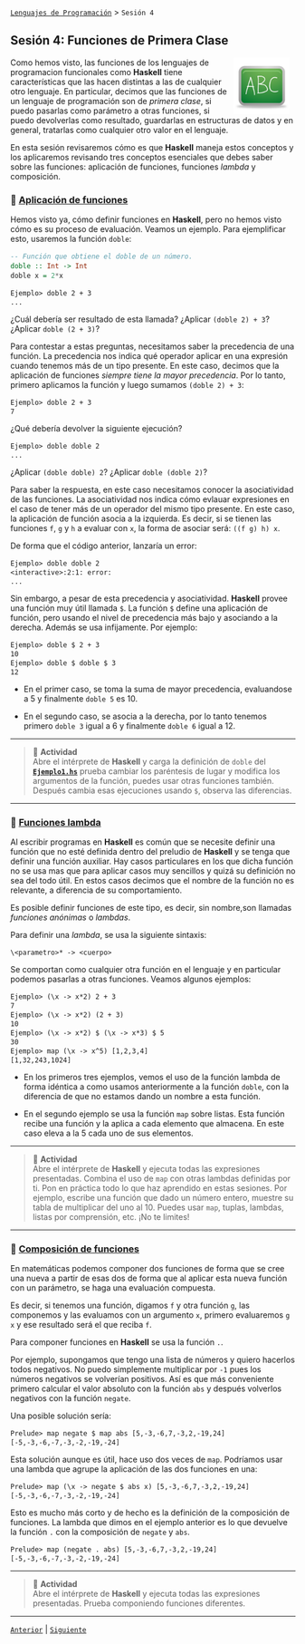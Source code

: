 [`Lenguajes de Programación`](../README.md) > `Sesión 4`

## Sesión 4: Funciones de Primera Clase

<img src="../imagenes/pizarron.png" align="right" height="100" width="100" hspace="10">

Como hemos visto, las funciones de los lenguajes de programacion funcionales como __Haskell__ tiene características que
las hacen distintas a las de cualquier otro lenguaje. En particular, decimos que las funciones de un lenguaje de 
programación son de *primera clase*, si puedo pasarlas como parámetro a otras funciones, si puedo devolverlas como
resultado, guardarlas en estructuras de datos y en general, tratarlas como cualquier otro valor en el lenguaje.

En esta sesión revisaremos cómo es que __Haskell__ maneja estos conceptos y los aplicaremos revisando tres conceptos
esenciales que debes saber sobre las funciones: aplicación de funciones, funciones *lambda* y composición.

### :dart: <ins>Aplicación de funciones</ins>

Hemos visto ya, cómo definir funciones en __Haskell__, pero no hemos visto cómo es su proceso de evaluación. Veamos un
ejemplo. Para ejemplificar esto, usaremos la función `doble`:

```haskell
-- Función que obtiene el doble de un número.
doble :: Int -> Int
doble x = 2*x
```

```
Ejemplo> doble 2 + 3
...
```

¿Cuál debería ser resultado de esta llamada? ¿Aplicar `(doble 2) + 3`? ¿Aplicar `doble (2 + 3)`?

Para contestar a estas preguntas, necesitamos saber la precedencia de una función. La precedencia nos indica qué 
operador aplicar en una expresión cuando tenemos más de un tipo presente. En este caso, decimos que la aplicación de funciones *siempre tiene la mayor precedencia*. Por lo tanto, primero aplicamos la función y luego sumamos `(doble 2) +
3`:

```
Ejemplo> doble 2 + 3
7
```

¿Qué debería devolver la siguiente ejecución?

```
Ejemplo> doble doble 2
...
```

¿Aplicar `(doble doble) 2`? ¿Aplicar `doble (doble 2)`?

Para saber la respuesta, en este caso necesitamos conocer la asociatividad de las funciones. La asociatividad nos indica
cómo evlauar expresiones en el caso de tener más de un operador del mismo tipo presente. En este caso, la aplicación de
función asocia a la izquierda. Es decir, si se tienen las funciones `f`, `g` y `h` a evaluar con `x`, la forma de 
asociar será: `((f g) h) x`.

De forma que el código anterior, lanzaría un error:

```
Ejemplo> doble doble 2
<interactive>:2:1: error:
...
```

Sin embargo, a pesar de esta precedencia y asociatividad. __Haskell__ provee una función muy útil llamada `$`. La 
función `$` define una aplicación de función, pero usando el nivel de precedencia más bajo y asociando a la derecha.
Además se usa infijamente. Por ejemplo:

```
Ejemplo> doble $ 2 + 3
10
Ejemplo> doble $ doble $ 3
12
```

- En el primer caso, se toma la suma de mayor precedencia, evaluandose a 5 y finalmente `doble 5` es 10.

- En el segundo caso, se asocia a la derecha, por lo tanto tenemos primero `doble 3` igual a 6 y finalmente `doble 6`
  igual a 12.

---

> :rocket: **Actividad**    
Abre el intérprete de __Haskell__ y carga la definición de `doble` del [**`Ejemplo1.hs`**](codigos/Ejemplo1.hs) prueba cambiar los paréntesis de lugar y modifica
los argumentos de la función, puedes usar otras funciones también. Después cambia esas ejecuciones usando `$`, observa
las diferencias.

---

### :dart: <ins>Funciones lambda</ins>

Al escribir programas en __Haskell__ es común que se necesite definir una función que no esté definida dentro del
preludio de __Haskell__ y se tenga que definir una función auxiliar. Hay casos particulares en los que dicha función
no se usa mas que para aplicar casos muy sencillos y quizá su definición no sea del todo útil. En estos casos decimos
que el nombre de la función no es relevante, a diferencia de su comportamiento.

Es posible definir funciones de este tipo, es decir, sin nombre,son llamadas *funciones anónimas* o *lambdas*.

Para definir una *lambda*, se usa la siguiente sintaxis:

```
\<parametro>* -> <cuerpo>
```

Se comportan como cualquier otra función en el lenguaje y en particular podemos pasarlas a otras funciones. Veamos
algunos ejemplos:

```
Ejemplo> (\x -> x*2) 2 + 3
7
Ejemplo> (\x -> x*2) (2 + 3)
10
Ejemplo> (\x -> x*2) $ (\x -> x*3) $ 5
30
Ejemplo> map (\x -> x^5) [1,2,3,4]
[1,32,243,1024]
```

- En los primeros tres ejemplos, vemos el uso de la función lambda de forma idéntica a como usamos anteriormente a la
  función `doble`, con la diferencia de que no estamos dando un nombre a esta función.

- En el segundo ejemplo se usa la función `map` sobre listas. Esta función recibe una función y la aplica a cada 
  elemento que almacena. En este caso eleva a la 5 cada uno de sus elementos.

---

> :rocket: **Actividad**    
Abre el intérprete de __Haskell__ y ejecuta todas las expresiones presentadas. Combina el uso de `map` con otras lambdas
definidas por ti. Pon en práctica todo lo que haz aprendido en estas sesiones. Por ejemplo, escribe una función que
dado un número entero, muestre su tabla de multiplicar del uno al 10. Puedes usar `map`, tuplas, lambdas, listas por
comprensión, etc. ¡No te limites!

---

### :dart: <ins>Composición de funciones</ins>

En matemáticas podemos componer dos funciones de forma que se cree una nueva a partir de esas dos de forma que al aplicar esta nueva función con un parámetro, se haga una evaluación compuesta.

Es decir, si tenemos una función, digamos `f` y otra función `g`, las componemos y las evaluamos con un argumento `x`, primero evaluaremos `g x` y ese resultado será el que reciba `f`.

Para componer funciones en __Haskell__ se usa la función `.`.

Por ejemplo, supongamos que tengo una lista de números y quiero hacerlos todos negativos. No puedo simplemente 
multiplicar por `-1` pues los números negativos se volverían positivos. Así es que más conveniente primero calcular el
valor absoluto con la función `abs` y después volverlos negativos con la función `negate`.

Una posible solución sería:

```
Prelude> map negate $ map abs [5,-3,-6,7,-3,2,-19,24]
[-5,-3,-6,-7,-3,-2,-19,-24]
```

Esta solución aunque es útil, hace uso dos veces de `map`. Podríamos usar una lambda que agrupe la aplicación de las
dos funciones en una:

```
Prelude> map (\x -> negate $ abs x) [5,-3,-6,7,-3,2,-19,24]
[-5,-3,-6,-7,-3,-2,-19,-24]
```

Esto es mucho más corto y de hecho es la definición de la composición de funciones. La lambda que dimos en el ejemplo anterior es lo que devuelve la función `.` con la composición de `negate` y `abs`.

```
Prelude> map (negate . abs) [5,-3,-6,7,-3,2,-19,24]
[-5,-3,-6,-7,-3,-2,-19,-24]
```	

---

> :rocket: **Actividad**    
Abre el intérprete de __Haskell__ y ejecuta todas las expresiones presentadas. Prueba componiendo funciones diferentes.

---

[`Anterior`](../sesion03/README.md) | [`Siguiente`](../sesion05/README.md)